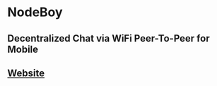 # NodeBoy

## Decentralized Chat via WiFi Peer-To-Peer for Mobile

## [Website](https://appmakingbois.github.io/)
